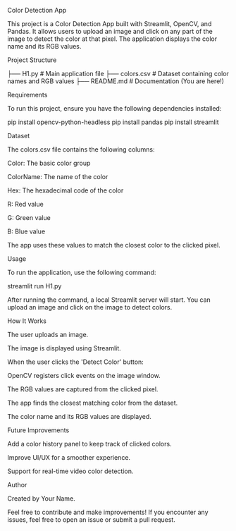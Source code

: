 Color Detection App

This project is a Color Detection App built with Streamlit, OpenCV, and Pandas. It allows users to upload an image and click on any part of the image to detect the color at that pixel. The application displays the color name and its RGB values.

Project Structure

├── H1.py               # Main application file
├── colors.csv          # Dataset containing color names and RGB values
├── README.md           # Documentation (You are here!)

Requirements

To run this project, ensure you have the following dependencies installed:

pip install opencv-python-headless
pip install pandas
pip install streamlit

Dataset

The colors.csv file contains the following columns:

Color: The basic color group

ColorName: The name of the color

Hex: The hexadecimal code of the color

R: Red value

G: Green value

B: Blue value

The app uses these values to match the closest color to the clicked pixel.

Usage

To run the application, use the following command:

streamlit run H1.py

After running the command, a local Streamlit server will start. You can upload an image and click on the image to detect colors.

How It Works

The user uploads an image.

The image is displayed using Streamlit.

When the user clicks the 'Detect Color' button:

OpenCV registers click events on the image window.

The RGB values are captured from the clicked pixel.

The app finds the closest matching color from the dataset.

The color name and its RGB values are displayed.

Future Improvements

Add a color history panel to keep track of clicked colors.

Improve UI/UX for a smoother experience.

Support for real-time video color detection.

Author

Created by Your Name.

Feel free to contribute and make improvements! If you encounter any issues, feel free to open an issue or submit a pull request.

